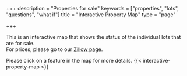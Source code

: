 +++
description = "Properties for sale"
keywords = ["properties", "lots", "questions", "what if"]
title = "Interactive Property Map"
type = "page"

+++

This is an interactive map that shows the status of the individual lots that are for sale.  
For prices, please go to our [Zillow page](https://www.zillow.com/profile/vittorio-alfieri/For-Sale-Listings).

<!--more-->

Please click on a feature in the map for more details.
{{< interactive-property-map >}}  
